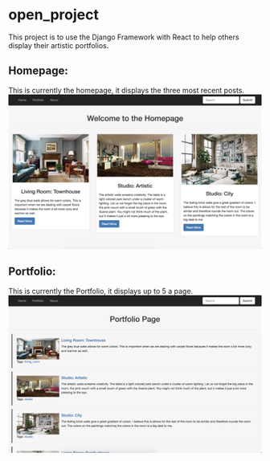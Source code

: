 # open_project

This project is to use the Django Framework with React to help others display their artistic portfolios.

## Homepage:
This is currently the homepage, it displays the three most recent posts.
<img src="1.jpg">

## Portfolio:
This is currently the Portfolio, it displays up to 5 a page.
<img src="2.jpg">
